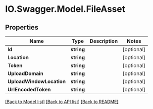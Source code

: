 # IO.Swagger.Model.FileAsset
## Properties

Name | Type | Description | Notes
------------ | ------------- | ------------- | -------------
**Id** | **string** |  | [optional] 
**Location** | **string** |  | [optional] 
**Token** | **string** |  | [optional] 
**UploadDomain** | **string** |  | [optional] 
**UploadWindowLocation** | **string** |  | [optional] 
**UrlEncodedToken** | **string** |  | [optional] 

[[Back to Model list]](../README.md#documentation-for-models) [[Back to API list]](../README.md#documentation-for-api-endpoints) [[Back to README]](../README.md)

